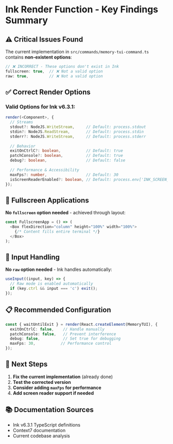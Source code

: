 # Ink Render Function - Key Findings Summary

## ⚠️ Critical Issues Found

The current implementation in `src/commands/memory-tui-command.ts` contains **non-existent options**:

```typescript
// ❌ INCORRECT - These options don't exist in Ink
fullscreen: true,  // ❌ Not a valid option
raw: true,         // ❌ Not a valid option
```

## ✅ Correct Render Options

### Valid Options for Ink v6.3.1:
```typescript
render(<Component>, {
  // Streams
  stdout?: NodeJS.WriteStream,     // Default: process.stdout
  stdin?: NodeJS.ReadStream,       // Default: process.stdin  
  stderr?: NodeJS.WriteStream,     // Default: process.stderr
  
  // Behavior
  exitOnCtrlC?: boolean,           // Default: true
  patchConsole?: boolean,          // Default: true
  debug?: boolean,                 // Default: false
  
  // Performance & Accessibility
  maxFps?: number,                 // Default: 30
  isScreenReaderEnabled?: boolean, // Default: process.env['INK_SCREEN_READER'] === 'true'
});
```

## 🎯 Fullscreen Applications

**No `fullscreen` option needed** - achieved through layout:

```typescript
const FullscreenApp = () => (
  <Box flexDirection="column" height="100%" width="100%">
    {/* Content fills entire terminal */}
  </Box>
);
```

## 🔧 Input Handling

**No `raw` option needed** - Ink handles automatically:

```typescript
useInput((input, key) => {
  // Raw mode is enabled automatically
  if (key.ctrl && input === 'c') exit();
});
```

## 📋 Recommended Configuration

```typescript
const { waitUntilExit } = render(React.createElement(MemoryTUI), {
  exitOnCtrlC: false,    // Handle manually
  patchConsole: false,   // Prevent interference
  debug: false,          // Set true for debugging
  maxFps: 30,           // Performance control
});
```

## 🚀 Next Steps

1. **Fix the current implementation** (already done)
2. **Test the corrected version**
3. **Consider adding `maxFps` for performance**
4. **Add screen reader support if needed**

## 📚 Documentation Sources

- Ink v6.3.1 TypeScript definitions
- Context7 documentation
- Current codebase analysis